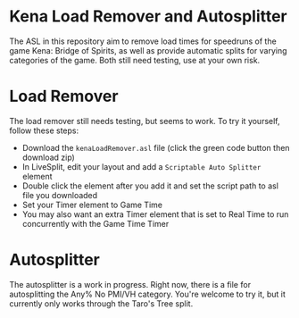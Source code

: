# Kena Load Remover and Autosplitter
The ASL in this repository aim to remove load times for speedruns of the game Kena: Bridge of Spirits, as well as provide automatic splits for varying categories of the game. Both still need testing, use at your own risk.

# Load Remover
The load remover still needs testing, but seems to work. To try it yourself, follow these steps:
- Download the ```kenaLoadRemover.asl``` file (click the green code button then download zip)
- In LiveSplit, edit your layout and add a ```Scriptable Auto Splitter``` element
- Double click the element after you add it and set the script path to asl file you downloaded
- Set your Timer element to Game Time
- You may also want an extra Timer element that is set to Real Time to run concurrently with the Game Time Timer

# Autosplitter
The autosplitter is a work in progress. Right now, there is a file for autosplitting the Any% No PMI/VH category. You're welcome to try it, but it currently only works through the Taro's Tree split.
